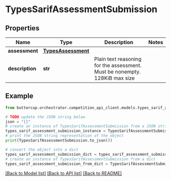 # TypesSarifAssessmentSubmission


## Properties

Name | Type | Description | Notes
------------ | ------------- | ------------- | -------------
**assessment** | [**TypesAssessment**](TypesAssessment.md) |  | 
**description** | **str** | Plain text reasoning for the assessment.  Must be nonempty.  128KiB max size | 

## Example

```python
from buttercup.orchestrator.competition_api_client.models.types_sarif_assessment_submission import TypesSarifAssessmentSubmission

# TODO update the JSON string below
json = "{}"
# create an instance of TypesSarifAssessmentSubmission from a JSON string
types_sarif_assessment_submission_instance = TypesSarifAssessmentSubmission.from_json(json)
# print the JSON string representation of the object
print(TypesSarifAssessmentSubmission.to_json())

# convert the object into a dict
types_sarif_assessment_submission_dict = types_sarif_assessment_submission_instance.to_dict()
# create an instance of TypesSarifAssessmentSubmission from a dict
types_sarif_assessment_submission_from_dict = TypesSarifAssessmentSubmission.from_dict(types_sarif_assessment_submission_dict)
```
[[Back to Model list]](../README.md#documentation-for-models) [[Back to API list]](../README.md#documentation-for-api-endpoints) [[Back to README]](../README.md)


